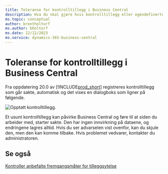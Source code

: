 ```yaml
---
title: Toleranse for kontrolltillegg i Business Central
description: Hva du skal gjøre hvis kontrolltillegg eller egendefinerte kontroller resulterer i redusert funksjonalitet i Business Central.
ms.topic: conceptual
author: brentholtorf
ms.author: bholtorf
ms.date: 12/12/2023
ms.service: dynamics-365-business-central
---
```


# Toleranse for kontrolltillegg i Business Central

Fra oppdatering 20.0 av [!INCLUDE[prod_short](includes/prod_short.md)] registreres kontrolltillegg som går sakte, automatisk og det vises en dialogboks som ligner på følgende.

![Opptatt kontrolltillegg.](media/controladdin-resiliency.png "Opptatt kontrolltillegg.")

Et usunt kontrolltillegg kan påvirke Business Central og føre til at siden du arbeider med, starter sakte. Den har ingen innvirkning på dataene, og endringene lagres alltid. Hvis du ser advarselen vist ovenfor, kan du skjule den, men den kan komme tilbake. Hvis problemet vedvarer, kontakter du administratoren.

## Se også
[Kontroller anbefalte fremgangsmåter for tilleggsytelse](/dynamics365/business-central/dev-itpro/developer/devenv-control-addin-bestpractices)  